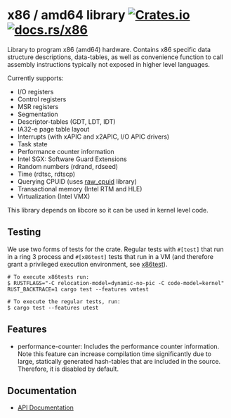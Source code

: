 # x86 / amd64 library [![Crates.io](https://img.shields.io/crates/v/x86.svg)](https://crates.io/crates/x86) [![docs.rs/x86](https://docs.rs/x86/badge.svg)](https://docs.rs/crate/x86/)


Library to program x86 (amd64) hardware. Contains x86 specific data structure descriptions, data-tables, as well as convenience function to call assembly instructions typically not exposed in higher level languages.

Currently supports:

  * I/O registers
  * Control registers
  * MSR registers
  * Segmentation
  * Descriptor-tables (GDT, LDT, IDT)
  * IA32-e page table layout
  * Interrupts (with xAPIC and x2APIC, I/O APIC drivers)
  * Task state
  * Performance counter information
  * Intel SGX: Software Guard Extensions
  * Random numbers (rdrand, rdseed)
  * Time (rdtsc, rdtscp)
  * Querying CPUID (uses [raw_cpuid](https://github.com/gz/rust-cpuid) library)
  * Transactional memory (Intel RTM and HLE)
  * Virtualization (Intel VMX)

This library depends on libcore so it can be used in kernel level code.

## Testing

We use two forms of tests for the crate. Regular tests with `#[test]` that run in a ring 3 process
and `#[x86test]` tests that run in a VM (and therefore grant a privileged execution environment, see [x86test](https://github.com/gz/rust-x86/tree/master/x86test)).

```
# To execute x86tests run:
$ RUSTFLAGS="-C relocation-model=dynamic-no-pic -C code-model=kernel" RUST_BACKTRACE=1 cargo test --features vmtest

# To execute the regular tests, run:
$ cargo test --features utest
```
## Features

  * performance-counter: Includes the performance counter information. Note this feature
    can increase compilation time significantly due to large, statically generated hash-tables
    that are included in the source. Therefore, it is disabled by default.

## Documentation
 * [API Documentation](https://docs.rs/crate/x86/)
